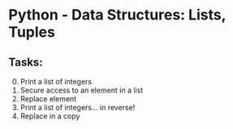 # Python - Data Structures: Lists, Tuples

## Tasks:

0. Print a list of integers
1. Secure access to an element in a list
2. Replace element
3. Print a list of integers... in reverse!
4. Replace in a copy
